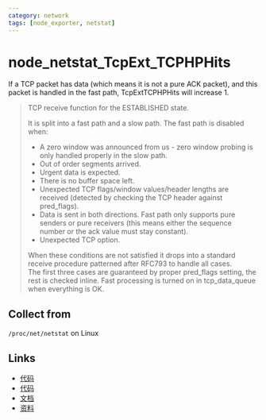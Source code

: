 ```yaml
---
category: network
tags: [node_exporter, netstat]
---
```

# node_netstat_TcpExt_TCPHPHits

If a TCP packet has data (which means it is not a pure ACK packet), and this packet is handled in the fast path, TcpExtTCPHPHits will increase 1.

> 	TCP receive function for the ESTABLISHED state.  
>
> 	It is split into a fast path and a slow path. The fast path is disabled when:  
> 	- A zero window was announced from us - zero window probing is only handled properly in the slow path.  
> 	- Out of order segments arrived.  
> 	- Urgent data is expected.  
> 	- There is no buffer space left.  
> 	- Unexpected TCP flags/window values/header lengths are received (detected by checking the TCP header against pred_flags).  
> 	- Data is sent in both directions. Fast path only supports pure senders or pure receivers (this means either the sequence number or the ack value must stay constant).  
> 	- Unexpected TCP option. 
> 
> 	When these conditions are not satisfied it drops into a standard receive procedure patterned after RFC793 to handle all cases.  
> 	The first three cases are guaranteed by proper pred_flags setting, the rest is checked inline. Fast processing is turned on in tcp_data_queue when everything is OK.  

## Collect from

`/proc/net/netstat` on Linux

## Links

- [代码](https://github.com/prometheus/node_exporter/blob/master/collector/netstat_linux.go#L97)
- [代码](https://github.com/torvalds/linux/blob/master/net/ipv4/tcp_input.c#L5830)
- [文档](https://github.com/torvalds/linux/blob/master/Documentation/networking/snmp_counter.rst)
- [资料](https://github.com/moooofly/MarkSomethingDown/blob/master/Linux/TCP%20%E7%9B%B8%E5%85%B3%E7%BB%9F%E8%AE%A1%E4%BF%A1%E6%81%AF%E8%AF%A6%E8%A7%A3.md)